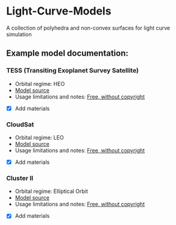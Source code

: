 # Light-Curve-Models
A collection of polyhedra and non-convex surfaces for light curve simulation

## Example model documentation:

### TESS (Transiting Exoplanet Survey Satellite)
- Orbital regime: HEO
- [Model source](https://nasa3d.arc.nasa.gov/detail/tess-jpl)
- Usage limitations and notes: [Free, without copyright](https://www.nasa.gov/multimedia/guidelines/index.html)
- [x] Add materials

### CloudSat
- Orbital regime: LEO
- [Model source](https://nasa3d.arc.nasa.gov/detail/mg-cloudsat)
- Usage limitations and notes: [Free, without copyright](https://www.nasa.gov/multimedia/guidelines/index.html)
- [x] Add materials

### Cluster II
- Orbital regime: Elliptical Orbit
- [Model source](https://nasa3d.arc.nasa.gov/detail/clusterii)
- Usage limitations and notes: [Free, without copyright](https://www.nasa.gov/multimedia/guidelines/index.html)
- [x] Add materials



